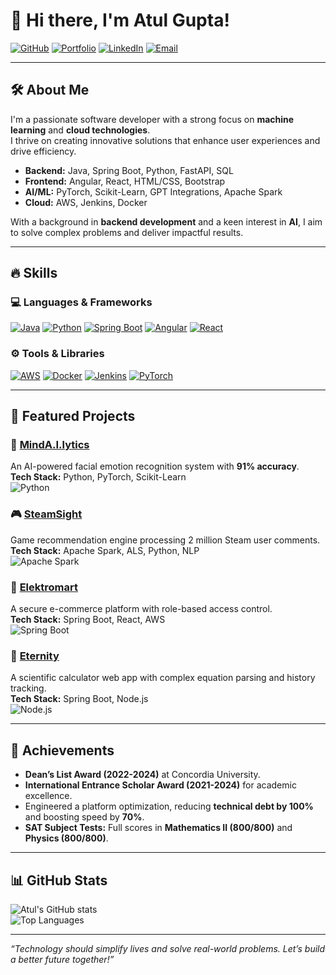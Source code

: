 # 👋 Hi there, I'm Atul Gupta!  

[![GitHub](https://img.shields.io/badge/GitHub-000000?style=for-the-badge&logo=GitHub&logoColor=white)](https://github.com/AT-GUPTA)
[![Portfolio](https://img.shields.io/badge/Portfolio-FF5722?style=for-the-badge&logo=Firefox&logoColor=white)](https://at-gupta.github.io/My_Portfolio/)
[![LinkedIn](https://img.shields.io/badge/LinkedIn-0077B5?style=for-the-badge&logo=LinkedIn&logoColor=white)](https://www.linkedin.com/in/atul-curious-gupta/)
[![Email](https://img.shields.io/badge/Email-D14836?style=for-the-badge&logo=Gmail&logoColor=white)](mailto:atulgupta2302@gmail.com)

---

## 🛠 About Me
I'm a passionate software developer with a strong focus on **machine learning** and **cloud technologies**.  
I thrive on creating innovative solutions that enhance user experiences and drive efficiency.

- **Backend:** Java, Spring Boot, Python, FastAPI, SQL
- **Frontend:** Angular, React, HTML/CSS, Bootstrap
- **AI/ML:** PyTorch, Scikit-Learn, GPT Integrations, Apache Spark
- **Cloud:** AWS, Jenkins, Docker

With a background in **backend development** and a keen interest in **AI**, I aim to solve complex problems and deliver impactful results.

---

## 🔥 Skills
### 💻 Languages & Frameworks
[![Java](https://img.shields.io/badge/Java-007396?style=for-the-badge&logo=Java&logoColor=white)]() 
[![Python](https://img.shields.io/badge/Python-3776AB?style=for-the-badge&logo=Python&logoColor=white)]() 
[![Spring Boot](https://img.shields.io/badge/Spring%20Boot-6DB33F?style=for-the-badge&logo=Spring-Boot&logoColor=white)]() 
[![Angular](https://img.shields.io/badge/Angular-DD0031?style=for-the-badge&logo=Angular&logoColor=white)]()
[![React](https://img.shields.io/badge/React-61DAFB?style=for-the-badge&logo=React&logoColor=black)]()

### ⚙️ Tools & Libraries
[![AWS](https://img.shields.io/badge/AWS-232F3E?style=for-the-badge&logo=Amazon-AWS&logoColor=white)]() 
[![Docker](https://img.shields.io/badge/Docker-2496ED?style=for-the-badge&logo=Docker&logoColor=white)]() 
[![Jenkins](https://img.shields.io/badge/Jenkins-D24939?style=for-the-badge&logo=Jenkins&logoColor=white)]()
[![PyTorch](https://img.shields.io/badge/PyTorch-EE4C2C?style=for-the-badge&logo=PyTorch&logoColor=white)]()

---

## 🚀 Featured Projects
### 🧠 [MindA.I.lytics](https://github.com/AT-GUPTA/MindAILytics-Facial-Emotion-Recognition)  
An AI-powered facial emotion recognition system with **91% accuracy**.  
**Tech Stack:** Python, PyTorch, Scikit-Learn  
![Python](https://img.shields.io/badge/-Python-3776AB?style=for-the-badge&logo=Python&logoColor=white)

### 🎮 [SteamSight](https://github.com/AT-GUPTA/StreamSight-Stream-Recommendation-Engine)  
Game recommendation engine processing 2 million Steam user comments.  
**Tech Stack:** Apache Spark, ALS, Python, NLP  
![Apache Spark](https://img.shields.io/badge/-Apache%20Spark-E25A1C?style=for-the-badge&logo=Apache-Spark&logoColor=white)

### 🛒 [Elektromart](https://github.com/AT-GUPTA/Elektromart)  
A secure e-commerce platform with role-based access control.  
**Tech Stack:** Spring Boot, React, AWS  
![Spring Boot](https://img.shields.io/badge/-Spring%20Boot-6DB33F?style=for-the-badge&logo=Spring-Boot&logoColor=white)

### 🔢 [Eternity](https://github.com/AT-GUPTA/Softweavers)  
A scientific calculator web app with complex equation parsing and history tracking.  
**Tech Stack:** Spring Boot, Node.js  
![Node.js](https://img.shields.io/badge/-Node.js-339933?style=for-the-badge&logo=Node.js&logoColor=white)

---

## 🌟 Achievements
- **Dean’s List Award (2022-2024)** at Concordia University.  
- **International Entrance Scholar Award (2021-2024)** for academic excellence.  
- Engineered a platform optimization, reducing **technical debt by 100%** and boosting speed by **70%**.  
- **SAT Subject Tests:** Full scores in **Mathematics II (800/800)** and **Physics (800/800)**.

---

## 📊 GitHub Stats
![Atul's GitHub stats](https://github-readme-stats.vercel.app/api?username=AT-GUPTA&show_icons=true&theme=radical)  
![Top Languages](https://github-readme-stats.vercel.app/api/top-langs/?username=AT-GUPTA&layout=compact&theme=radical)

---

*“Technology should simplify lives and solve real-world problems. Let’s build a better future together!”*
